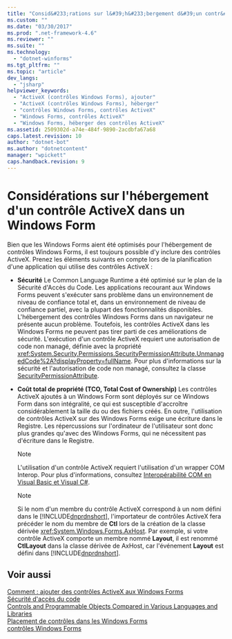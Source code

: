 ```yaml
---
title: "Consid&#233;rations sur l&#39;h&#233;bergement d&#39;un contr&#244;le ActiveX dans un Windows Form | Microsoft Docs"
ms.custom: ""
ms.date: "03/30/2017"
ms.prod: ".net-framework-4.6"
ms.reviewer: ""
ms.suite: ""
ms.technology: 
  - "dotnet-winforms"
ms.tgt_pltfrm: ""
ms.topic: "article"
dev_langs: 
  - "jsharp"
helpviewer_keywords: 
  - "ActiveX (contrôles Windows Forms), ajouter"
  - "ActiveX (contrôles Windows Forms), héberger"
  - "contrôles Windows Forms, contrôles ActiveX"
  - "Windows Forms, contrôles ActiveX"
  - "Windows Forms, héberger des contrôles ActiveX"
ms.assetid: 2509302d-a74e-484f-9890-2acdbfa67a68
caps.latest.revision: 10
author: "dotnet-bot"
ms.author: "dotnetcontent"
manager: "wpickett"
caps.handback.revision: 9
---
```

# Consid&#233;rations sur l&#39;h&#233;bergement d&#39;un contr&#244;le ActiveX dans un Windows Form
Bien que les Windows Forms aient été optimisés pour l'hébergement de contrôles Windows Forms, il est toujours possible d'y inclure des contrôles ActiveX.  Prenez les éléments suivants en compte lors de la planification d'une application qui utilise des contrôles ActiveX :  
  
-   **Sécurité** Le Common Language Runtime a été optimisé sur le plan de la Sécurité d'Accès du Code.  Les applications recourant aux Windows Forms peuvent s'exécuter sans problème dans un environnement de niveau de confiance total et, dans un environnement de niveau de confiance partiel, avec la plupart des fonctionnalités disponibles.  L'hébergement des contrôles Windows Forms dans un navigateur ne présente aucun problème.  Toutefois, les contrôles ActiveX dans les Windows Forms ne peuvent pas tirer parti de ces améliorations de sécurité.  L'exécution d'un contrôle ActiveX requiert une autorisation de code non managé, définie avec la propriété <xref:System.Security.Permissions.SecurityPermissionAttribute.UnmanagedCode%2A?displayProperty=fullName>.  Pour plus d'informations sur la sécurité et l'autorisation de code non managé, consultez la classe [SecurityPermissionAttribute](frlrfSystemSecurityPermissionsSecurityPermissionAttributeClassTopic).  
  
-   **Coût total de propriété \(TCO, Total Cost of Ownership\)** Les contrôles ActiveX ajoutés à un Windows Form sont déployés sur ce Windows Form dans son intégralité, ce qui est susceptible d'accroître considérablement la taille du ou des fichiers créés.  En outre, l'utilisation de contrôles ActiveX sur des Windows Forms exige une écriture dans le Registre.  Les répercussions sur l'ordinateur de l'utilisateur sont donc plus grandes qu'avec des Windows Forms, qui ne nécessitent pas d'écriture dans le Registre.  
  
    > [!NOTE]
    >  L'utilisation d'un contrôle ActiveX requiert l'utilisation d'un wrapper COM Interop.  Pour plus d'informations, consultez [Interopérabilité COM en Visual Basic et Visual C\#](../Topic/COM%20Interoperability%20in%20.NET%20Framework%20Applications%20\(Visual%20Basic\).md).  
  
    > [!NOTE]
    >  Si le nom d'un membre du contrôle ActiveX correspond à un nom défini dans le [!INCLUDE[dnprdnshort](../../../../includes/dnprdnshort-md.md)], l'importateur de contrôles ActiveX fera précéder le nom du membre de **Ctl** lors de la création de la classe dérivée <xref:System.Windows.Forms.AxHost>.  Par exemple, si votre contrôle ActiveX comporte un membre nommé **Layout**, il est renommé **CtlLayout** dans la classe dérivée de AxHost, car l'événement **Layout** est défini dans [!INCLUDE[dnprdnshort](../../../../includes/dnprdnshort-md.md)].  
  
## Voir aussi  
 [Comment : ajouter des contrôles ActiveX aux Windows Forms](../../../../docs/framework/winforms/controls/how-to-add-activex-controls-to-windows-forms.md)   
 [Sécurité d'accès du code](../../../../docs/framework/misc/code-access-security.md)   
 [Controls and Programmable Objects Compared in Various Languages and Libraries](http://msdn.microsoft.com/fr-fr/021f2a1b-8247-4348-a5ad-e1d9ab23004b)   
 [Placement de contrôles dans les Windows Forms](../../../../docs/framework/winforms/controls/putting-controls-on-windows-forms.md)   
 [contrôles Windows Forms](../../../../docs/framework/winforms/controls/index.md)
